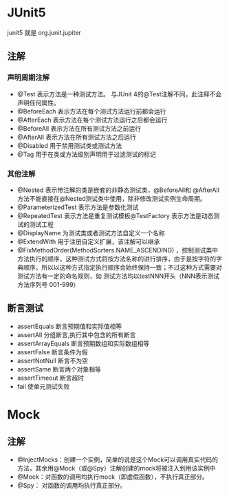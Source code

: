# JUnit5

junit5 就是 org.junit.jupiter

## 注解

### 声明周期注解

- @Test 表示方法是一种测试方法。 与JUnit 4的@Test注解不同，此注释不会声明任何属性。
- @BeforeEach 表示方法在每个测试方法运行前都会运行
- @AfterEach 表示方法在每个测试方法运行之后都会运行
- @BeforeAll 表示方法在所有测试方法之前运行
- @AfterAll 表示方法在所有测试方法之后运行
- @Disabled 用于禁用测试类或测试方法
- @Tag 用于在类或方法级别声明用于过滤测试的标记

### 其他注解

- @Nested 表示带注解的类是嵌套的非静态测试类，@BeforeAll和 @AfterAll方法不能直接在@Nested测试类中使用，除非修改测试实例生命周期。
- @ParameterizedTest 表示方法是参数化测试
- @RepeatedTest 表示方法是重复测试模板@TestFactory 表示方法是动态测试的测试工程
- @DisplayName 为测试类或者测试方法自定义一个名称
- @ExtendWith 用于注册自定义扩展，该注解可以继承
- @FixMethodOrder(MethodSorters.NAME_ASCENDING)
  ，控制测试类中方法执行的顺序，这种测试方式将按方法名称的进行排序，由于是按字符的字典顺序，所以以这种方式指定执行顺序会始终保持一致；不过这种方式需要对测试方法有一定的命名规则，如
  测试方法均以testNNN开头（NNN表示测试方法序列号 001-999）

## 断言测试

- assertEquals 断言预期值和实际值相等
- assertAll 分组断言,执行其中包含的所有断言
- assertArrayEquals 断言预期数组和实际数组相等
- assertFalse 断言条件为假
- assertNotNull 断言不为空
- assertSame 断言两个对象相等
- assertTimeout 断言超时
- fail 使单元测试失败

# Mock

## 注解

- @InjectMocks：创建一个实例，简单的说是这个Mock可以调用真实代码的方法，其余用@Mock（或@Spy）注解创建的mock将被注入到用该实例中
- @Mock：对函数的调用均执行mock（即虚假函数），不执行真正部分。
- @Spy： 对函数的调用均执行真正部分。